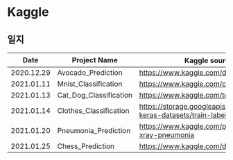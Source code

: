 # Kaggle
## 일지
|Date|Project Name|Kaggle source(캐글 주소)|
|:---:|---| --- |
|2020.12.29|Avocado_Prediction|https://www.kaggle.com/datasnaek/chess|
|2021.01.11|Mnist_Classification|https://www.kaggle.com/c/digit-recognizer|
|2021.01.13|Cat_Dog_Classification|https://www.kaggle.com/tongpython/cat-and-dog|
|2021.01.14|Clothes_Classification|https://storage.googleapis.com/tensorflow/tf-keras-datasets/train-labels-idx1-ubyte.gz|
|2021.01.20|Pneumonia_Prediction|https://www.kaggle.com/paultimothymooney/chest-xray-pneumonia|
|2021.01.25|Chess_Prediction|https://www.kaggle.com/datasnaek/chess|